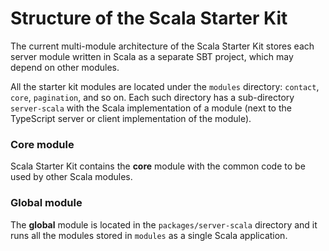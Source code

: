 # Structure of the Scala Starter Kit

The current multi-module architecture of the Scala Starter Kit stores each server module written in Scala as a separate 
SBT project, which may depend on other modules. 

All the starter kit modules are located under the `modules` directory: `contact`, `core`, `pagination`, and so on. Each 
such directory has a sub-directory `server-scala` with the Scala implementation of a module (next to the TypeScript 
server or client implementation of the module).

### Core module

Scala Starter Kit contains the **core** module with the common code to be used by other Scala modules.

### Global module

The **global** module is located in the `packages/server-scala` directory and it runs all the modules stored in `modules`
as a single Scala application.